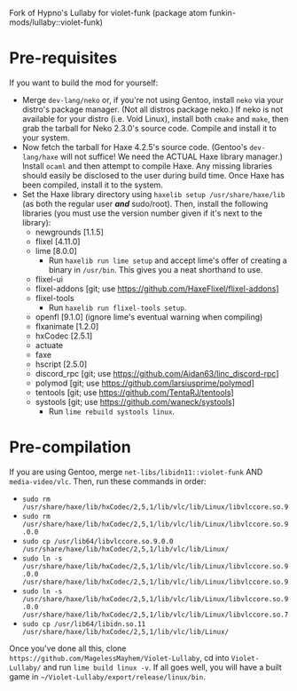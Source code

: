 Fork of Hypno's Lullaby for violet-funk (package atom funkin-mods/lullaby::violet-funk)

# Pre-requisites

If you want to build the mod for yourself:

- Merge `dev-lang/neko` or, if you're not using Gentoo, install `neko` via your distro's package manager. (Not all distros package neko.) If neko is not available for your distro (i.e. Void Linux), install both `cmake` and `make`, then grab the tarball for Neko 2.3.0's source code. Compile and install it to your system.
- Now fetch the tarball for Haxe 4.2.5's source code. (Gentoo's `dev-lang/haxe` will not suffice! We need the ACTUAL Haxe library manager.) Install `ocaml` and then attempt to compile Haxe. Any missing libraries should easily be disclosed to the user during build time. Once Haxe has been compiled, install it to the system.
- Set the Haxe library directory using `haxelib setup /usr/share/haxe/lib` (as both the regular user ***and*** sudo/root). Then, install the following libraries (you must use the version number given if it's next to the library):
  - newgrounds [1.1.5]
  - flixel [4.11.0]
  - lime [8.0.0]
    - Run `haxelib run lime setup` and accept lime's offer of creating a binary in `/usr/bin`. This gives you a neat shorthand to use.
  - flixel-ui
  - flixel-addons [git; use https://github.com/HaxeFlixel/flixel-addons]
  - flixel-tools
    - Run `haxelib run flixel-tools setup`.
  - openfl [9.1.0] (ignore lime's eventual warning when compiling)
  - flxanimate [1.2.0]
  - hxCodec [2.5.1]
  - actuate
  - faxe
  - hscript [2.5.0]
  - discord_rpc [git; use https://github.com/Aidan63/linc_discord-rpc]
  - polymod [git; use https://github.com/larsiusprime/polymod]
  - tentools [git; use https://github.com/TentaRJ/tentools]
  - systools [git; use https://github.com/waneck/systools]
    - Run `lime rebuild systools linux`.
    
# Pre-compilation

If you are using Gentoo, merge `net-libs/libidn11::violet-funk` AND `media-video/vlc`. Then, run these commands in order:

- `sudo rm /usr/share/haxe/lib/hxCodec/2,5,1/lib/vlc/lib/Linux/libvlccore.so.9`
- `sudo rm /usr/share/haxe/lib/hxCodec/2,5,1/lib/vlc/lib/Linux/libvlccore.so.9.0.0`
- `sudo cp /usr/lib64/libvlccore.so.9.0.0 /usr/share/haxe/lib/hxCodec/2,5,1/lib/vlc/lib/Linux/`
- `sudo ln -s /usr/share/haxe/lib/hxCodec/2,5,1/lib/vlc/lib/Linux/libvlccore.so.9.0.0 /usr/share/haxe/lib/hxCodec/2,5,1/lib/vlc/lib/Linux/libvlccore.so.9`
- `sudo ln -s /usr/share/haxe/lib/hxCodec/2,5,1/lib/vlc/lib/Linux/libvlccore.so.9.0.0 /usr/share/haxe/lib/hxCodec/2,5,1/lib/vlc/lib/Linux/libvlccore.so.7`
- `sudo cp /usr/lib64/libidn.so.11 /usr/share/haxe/lib/hxCodec/2,5,1/lib/vlc/lib/Linux/`

Once you've done all this, clone `https://github.com/MagelessMayhem/Violet-Lullaby`, cd into `Violet-Lullaby/` and run `lime build linux -v`. If all goes well, you will have a built game in `~/Violet-Lullaby/export/release/linux/bin`.

